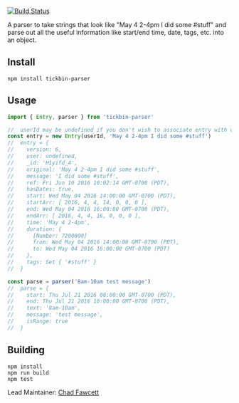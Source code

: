 [![Build Status](https://semaphoreci.com/api/v1/jonotron/entry-parser/branches/master/shields_badge.svg)](https://semaphoreci.com/jonotron/entry-parser)

A parser to take strings that look like "May 4 2-4pm I did some #stuff" and parse out all the useful information like start/end time, date, tags, etc. into an object.

## Install

```
npm install tickbin-parser
```

## Usage

```javascript
import { Entry, parser } from 'tickbin-parser'

//  userId may be undefined if you don't wish to associate entry with user
const entry = new Entry(userId, 'May 4 2-4pm I did some #stuff')
//  entry = {
//    version: 6,
//    user: undefined,
//    _id: 'H1yifd_4',
//    original: 'May 4 2-4pm I did some #stuff',
//    message: 'I did some #stuff',
//    ref: Fri Jun 10 2016 10:02:14 GMT-0700 (PDT),
//    hasDates: true,
//    start: Wed May 04 2016 14:00:00 GMT-0700 (PDT),
//    startArr: [ 2016, 4, 4, 14, 0, 0, 0 ],
//    end: Wed May 04 2016 16:00:00 GMT-0700 (PDT),
//    endArr: [ 2016, 4, 4, 16, 0, 0, 0 ],
//    time: 'May 4 2-4pm',
//    duration: {
//      [Number: 7200000]
//      from: Wed May 04 2016 14:00:00 GMT-0700 (PDT),
//      to: Wed May 04 2016 16:00:00 GMT-0700 (PDT)
//    },
//    tags: Set { '#stuff' }
//  }

const parse = parser('8am-10am test message')
//  parse = {
//    start: Thu Jul 21 2016 08:00:00 GMT-0700 (PDT),
//    end: Thu Jul 21 2016 10:00:00 GMT-0700 (PDT),
//    text: '8am-10am',
//    message: 'test message',
//    isRange: true
//  }
```

## Building

```
npm install
npm run build
npm test
```

Lead Maintainer: [Chad Fawcett](https://github.com/chadfawcett)
